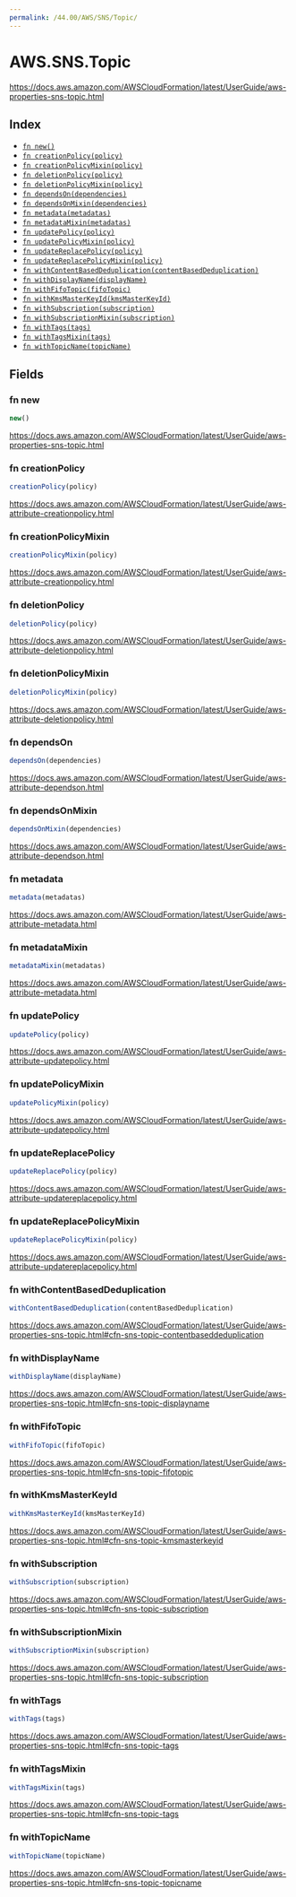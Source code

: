 ```yaml
---
permalink: /44.00/AWS/SNS/Topic/
---
```


# AWS.SNS.Topic

https://docs.aws.amazon.com/AWSCloudFormation/latest/UserGuide/aws-properties-sns-topic.html

## Index

* [`fn new()`](#fn-new)
* [`fn creationPolicy(policy)`](#fn-creationpolicy)
* [`fn creationPolicyMixin(policy)`](#fn-creationpolicymixin)
* [`fn deletionPolicy(policy)`](#fn-deletionpolicy)
* [`fn deletionPolicyMixin(policy)`](#fn-deletionpolicymixin)
* [`fn dependsOn(dependencies)`](#fn-dependson)
* [`fn dependsOnMixin(dependencies)`](#fn-dependsonmixin)
* [`fn metadata(metadatas)`](#fn-metadata)
* [`fn metadataMixin(metadatas)`](#fn-metadatamixin)
* [`fn updatePolicy(policy)`](#fn-updatepolicy)
* [`fn updatePolicyMixin(policy)`](#fn-updatepolicymixin)
* [`fn updateReplacePolicy(policy)`](#fn-updatereplacepolicy)
* [`fn updateReplacePolicyMixin(policy)`](#fn-updatereplacepolicymixin)
* [`fn withContentBasedDeduplication(contentBasedDeduplication)`](#fn-withcontentbaseddeduplication)
* [`fn withDisplayName(displayName)`](#fn-withdisplayname)
* [`fn withFifoTopic(fifoTopic)`](#fn-withfifotopic)
* [`fn withKmsMasterKeyId(kmsMasterKeyId)`](#fn-withkmsmasterkeyid)
* [`fn withSubscription(subscription)`](#fn-withsubscription)
* [`fn withSubscriptionMixin(subscription)`](#fn-withsubscriptionmixin)
* [`fn withTags(tags)`](#fn-withtags)
* [`fn withTagsMixin(tags)`](#fn-withtagsmixin)
* [`fn withTopicName(topicName)`](#fn-withtopicname)

## Fields

### fn new

```ts
new()
```

https://docs.aws.amazon.com/AWSCloudFormation/latest/UserGuide/aws-properties-sns-topic.html

### fn creationPolicy

```ts
creationPolicy(policy)
```

https://docs.aws.amazon.com/AWSCloudFormation/latest/UserGuide/aws-attribute-creationpolicy.html

### fn creationPolicyMixin

```ts
creationPolicyMixin(policy)
```

https://docs.aws.amazon.com/AWSCloudFormation/latest/UserGuide/aws-attribute-creationpolicy.html

### fn deletionPolicy

```ts
deletionPolicy(policy)
```

https://docs.aws.amazon.com/AWSCloudFormation/latest/UserGuide/aws-attribute-deletionpolicy.html

### fn deletionPolicyMixin

```ts
deletionPolicyMixin(policy)
```

https://docs.aws.amazon.com/AWSCloudFormation/latest/UserGuide/aws-attribute-deletionpolicy.html

### fn dependsOn

```ts
dependsOn(dependencies)
```

https://docs.aws.amazon.com/AWSCloudFormation/latest/UserGuide/aws-attribute-dependson.html

### fn dependsOnMixin

```ts
dependsOnMixin(dependencies)
```

https://docs.aws.amazon.com/AWSCloudFormation/latest/UserGuide/aws-attribute-dependson.html

### fn metadata

```ts
metadata(metadatas)
```

https://docs.aws.amazon.com/AWSCloudFormation/latest/UserGuide/aws-attribute-metadata.html

### fn metadataMixin

```ts
metadataMixin(metadatas)
```

https://docs.aws.amazon.com/AWSCloudFormation/latest/UserGuide/aws-attribute-metadata.html

### fn updatePolicy

```ts
updatePolicy(policy)
```

https://docs.aws.amazon.com/AWSCloudFormation/latest/UserGuide/aws-attribute-updatepolicy.html

### fn updatePolicyMixin

```ts
updatePolicyMixin(policy)
```

https://docs.aws.amazon.com/AWSCloudFormation/latest/UserGuide/aws-attribute-updatepolicy.html

### fn updateReplacePolicy

```ts
updateReplacePolicy(policy)
```

https://docs.aws.amazon.com/AWSCloudFormation/latest/UserGuide/aws-attribute-updatereplacepolicy.html

### fn updateReplacePolicyMixin

```ts
updateReplacePolicyMixin(policy)
```

https://docs.aws.amazon.com/AWSCloudFormation/latest/UserGuide/aws-attribute-updatereplacepolicy.html

### fn withContentBasedDeduplication

```ts
withContentBasedDeduplication(contentBasedDeduplication)
```

https://docs.aws.amazon.com/AWSCloudFormation/latest/UserGuide/aws-properties-sns-topic.html#cfn-sns-topic-contentbaseddeduplication

### fn withDisplayName

```ts
withDisplayName(displayName)
```

https://docs.aws.amazon.com/AWSCloudFormation/latest/UserGuide/aws-properties-sns-topic.html#cfn-sns-topic-displayname

### fn withFifoTopic

```ts
withFifoTopic(fifoTopic)
```

https://docs.aws.amazon.com/AWSCloudFormation/latest/UserGuide/aws-properties-sns-topic.html#cfn-sns-topic-fifotopic

### fn withKmsMasterKeyId

```ts
withKmsMasterKeyId(kmsMasterKeyId)
```

https://docs.aws.amazon.com/AWSCloudFormation/latest/UserGuide/aws-properties-sns-topic.html#cfn-sns-topic-kmsmasterkeyid

### fn withSubscription

```ts
withSubscription(subscription)
```

https://docs.aws.amazon.com/AWSCloudFormation/latest/UserGuide/aws-properties-sns-topic.html#cfn-sns-topic-subscription

### fn withSubscriptionMixin

```ts
withSubscriptionMixin(subscription)
```

https://docs.aws.amazon.com/AWSCloudFormation/latest/UserGuide/aws-properties-sns-topic.html#cfn-sns-topic-subscription

### fn withTags

```ts
withTags(tags)
```

https://docs.aws.amazon.com/AWSCloudFormation/latest/UserGuide/aws-properties-sns-topic.html#cfn-sns-topic-tags

### fn withTagsMixin

```ts
withTagsMixin(tags)
```

https://docs.aws.amazon.com/AWSCloudFormation/latest/UserGuide/aws-properties-sns-topic.html#cfn-sns-topic-tags

### fn withTopicName

```ts
withTopicName(topicName)
```

https://docs.aws.amazon.com/AWSCloudFormation/latest/UserGuide/aws-properties-sns-topic.html#cfn-sns-topic-topicname